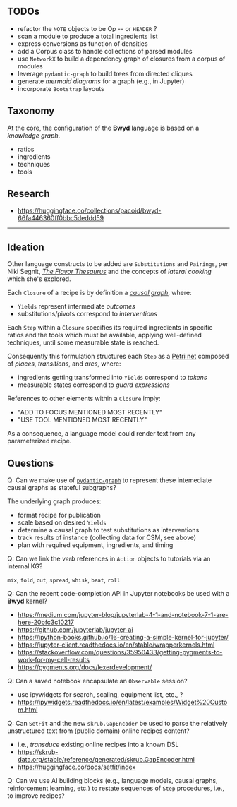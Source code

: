 ## TODOs

  * refactor the `NOTE` objects to be Op -- or `HEADER` ?
  * scan a module to produce a total ingredients list
  * express conversions as function of densities
  * add a Corpus class to handle collections of parsed modules
  * use `NetworkX` to build a dependency graph of closures from a corpus of modules
  * leverage `pydantic-graph` to build trees from directed cliques
  * generate _mermaid diagrams_ for a graph (e.g., in Jupyter)
  * incorporate `Bootstrap` layouts
  

## Taxonomy

At the core, the configuration of the **Bwyd** language is based on a
_knowledge graph_.

  - ratios
  - ingredients
  - techniques
  - tools


## Research

  * <https://huggingface.co/collections/pacoid/bwyd-66fa446360ff0bbc5deddd59>


---

## Ideation

Other language constructs to be added are `Substitutions` and `Pairings`,
per Niki Segnit, [_The Flavor Thesaurus_](https://www.nikisegnit.com/the-flavour-thesaurus)
and the concepts of _lateral cooking_ which she's explored.

Each `Closure` of a recipe is by definition a 
[_causal graph_](https://medium.com/@gxyang13/close-back-door-for-causal-models-a-guide-to-causal-graph-d4483cd5a276),
where:

  * `Yields` represent intermediate _outcomes_
  * substitutions/pivots correspond to _interventions_


Each `Step` within a `Closure` specifies its required ingredients in
specific ratios and the tools which must be available, applying
well-defined techniques, until some measurable state is reached.

Consequently this formulation structures each `Step` as a
[Petri net](https://en.wikipedia.org/wiki/Petri_net)
composed of _places_, _transitions_, and _arcs_, where:

  * ingredients getting transformed into `Yields` correspond to _tokens_
  * measurable states correspond to _guard expressions_


References to other elements within a `Closure` imply:

  * "ADD TO FOCUS MENTIONED MOST RECENTLY"
  * "USE TOOL MENTIONED MOST RECENTLY"

As a consequence, a language model could render text from any
parameterized recipe.


## Questions

Q: Can we make use of
[`pydantic-graph`](https://ai.pydantic.dev/graph/)
to represent these intemediate causal graphs as stateful subgraphs?

The underlying graph produces:

  * format recipe for publication
  * scale based on desired `Yields`
  * determine a causal graph to test substitutions as interventions
  * track results of instance (collecting data for CSM, see above)
  * plan with required equipment, ingredients, and timing


Q: Can we link the _verb_ references in `Action` objects to tutorials
via an internal KG?

`mix`, `fold`, `cut`, `spread`, `whisk`, `beat`, `roll`


Q: Can the recent code-completion API in Jupyter notebooks be used
with a **Bwyd** kernel?

  - <https://medium.com/jupyter-blog/jupyterlab-4-1-and-notebook-7-1-are-here-20bfc3c10217>
  - <https://github.com/jupyterlab/jupyter-ai>
  - <https://ipython-books.github.io/16-creating-a-simple-kernel-for-jupyter/>
  - <https://jupyter-client.readthedocs.io/en/stable/wrapperkernels.html>
  - <https://stackoverflow.com/questions/35950433/getting-pygments-to-work-for-my-cell-results>
  - <https://pygments.org/docs/lexerdevelopment/>

Q: Can a saved notebook encapsulate an `Observable` session?

  - use ipywidgets for search, scaling, equipment list, etc., ?
  - https://ipywidgets.readthedocs.io/en/latest/examples/Widget%20Custom.html

Q: Can `SetFit` and the new `skrub.GapEncoder` be used to parse the
relatively unstructured text from (public domain) online recipes
content?

  - i.e., _transduce_ existing online recipes into a known DSL
  - <https://skrub-data.org/stable/reference/generated/skrub.GapEncoder.html>
  - <https://huggingface.co/docs/setfit/index>

Q: Can we use AI building blocks (e.g., language models, causal
graphs, reinforcement learning, etc.) to restate sequences of `Step`
procedures, i.e., to improve recipes?
